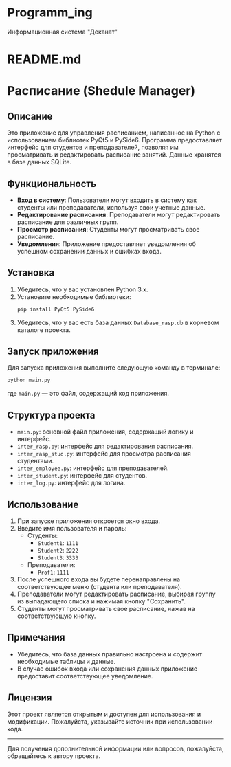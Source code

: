 # Programm_ing
Информационная система "Деканат"
# README.md

# Расписание (Shedule Manager)

## Описание

Это приложение для управления расписанием, написанное на Python с использованием библиотек PyQt5 и PySide6. Программа предоставляет интерфейс для студентов и преподавателей, позволяя им просматривать и редактировать расписание занятий. Данные хранятся в базе данных SQLite.

## Функциональность

- **Вход в систему**: Пользователи могут входить в систему как студенты или преподаватели, используя свои учетные данные.
- **Редактирование расписания**: Преподаватели могут редактировать расписание для различных групп.
- **Просмотр расписания**: Студенты могут просматривать свое расписание.
- **Уведомления**: Приложение предоставляет уведомления об успешном сохранении данных и ошибках входа.

## Установка

1. Убедитесь, что у вас установлен Python 3.x.
2. Установите необходимые библиотеки:
   ```bash
   pip install PyQt5 PySide6
   ```
3. Убедитесь, что у вас есть база данных `Database_rasp.db` в корневом каталоге проекта.

## Запуск приложения

Для запуска приложения выполните следующую команду в терминале:

```bash
python main.py
```

где `main.py` — это файл, содержащий код приложения.

## Структура проекта

- `main.py`: основной файл приложения, содержащий логику и интерфейс.
- `inter_rasp.py`: интерфейс для редактирования расписания.
- `inter_rasp_stud.py`: интерфейс для просмотра расписания студентами.
- `inter_employee.py`: интерфейс для преподавателей.
- `inter_student.py`: интерфейс для студентов.
- `inter_log.py`: интерфейс для логина.

## Использование

1. При запуске приложения откроется окно входа.
2. Введите имя пользователя и пароль:
   - Студенты: 
     - `Student1`: `1111`
     - `Student2`: `2222`
     - `Student3`: `3333`
   - Преподаватели:
     - `Prof1`: `1111`
3. После успешного входа вы будете перенаправлены на соответствующее меню (студента или преподавателя).
4. Преподаватели могут редактировать расписание, выбирая группу из выпадающего списка и нажимая кнопку "Сохранить".
5. Студенты могут просматривать свое расписание, нажав на соответствующую кнопку.

## Примечания

- Убедитесь, что база данных правильно настроена и содержит необходимые таблицы и данные.
- В случае ошибок входа или сохранения данных приложение предоставит соответствующее уведомление.

## Лицензия

Этот проект является открытым и доступен для использования и модификации. Пожалуйста, указывайте источник при использовании кода.

---

Для получения дополнительной информации или вопросов, пожалуйста, обращайтесь к автору проекта.
